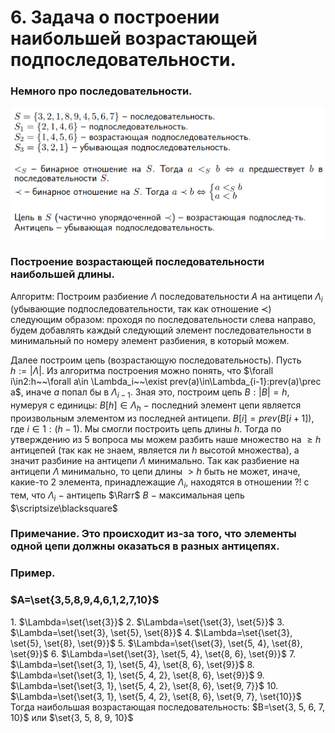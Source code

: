 # 6. Задача о построении наибольшей возрастающей подпоследовательности.

### Немного про последовательности.

![Untitled](sem1/notes/discreate_exam/6/Untitled.png)

### Построение возрастающей последовательности наибольшей длины.
Алгоритм:
Построим разбиение $\Lambda$ последовательности $A$ на антицепи $\Lambda_i$ (убывающие подпоследовательности, так как отношение $\prec$)
следующим образом: проходя по последовательности слева направо, будем добавлять каждый следующий элемент последовательности в минимальный по номеру элемент разбиения, в который можем.

Далее построим цепь (возрастающую последовательность).
Пусть $h:=|\Lambda|$. Из алгоритма построения можно понять, что
$\forall i\in2:h~~\forall a\in \Lambda_i~~\exist prev(a)\in\Lambda_{i-1}:prev(a)\prec a$, иначе $a$ попал бы в $\Lambda_{i-1}$. Зная это, построим цепь $B:|B|=h$, нумеруя с единицы:
$B[h]\in\Lambda_h~-~$последний элемент цепи является произвольным элементом из последней антицепи.
$B[i]=prev(B[i+1])$, где $i\in1:(h-1)$.
Мы смогли построить цепь длины $h$. Тогда по утверждению из 5 вопроса мы можем разбить наше множество на $\ge h$ антицепей (так как не знаем, является ли $h$ высотой множества), а значит разбиние на антицепи $\Lambda$ минимально.
Так как разбиение на антицепи $\Lambda$  минимально, то цепи длины $>h$ быть не может, иначе, какие-то 2 элемента, принадлежащие $\Lambda_i$, находятся в отношении $?!$ с тем, что $\Lambda_i~-~$антицепь $\Rarr$ $B~-~$максимальная цепь  $\scriptsize\blacksquare$

### Примечание. Это происходит из-за того, что элементы одной цепи должны оказаться в разных антицепях.

### Пример.

### $A=\set{3,5,8,9,4,6,1,2,7,10}$
$1.$ $\Lambda=\set{\set{3}}$
$2.$ $\Lambda=\set{\set{3}, \set{5}}$
$3.$ $\Lambda=\set{\set{3}, \set{5}, \set{8}}$
$4.$ $\Lambda=\set{\set{3}, \set{5}, \set{8}, \set{9}}$
$5.$ $\Lambda=\set{\set{3}, \set{5, 4}, \set{8}, \set{9}}$
$6.$ $\Lambda=\set{\set{3}, \set{5, 4}, \set{8, 6}, \set{9}}$
$7.$ $\Lambda=\set{\set{3, 1}, \set{5, 4}, \set{8, 6}, \set{9}}$
$8.$ $\Lambda=\set{\set{3, 1}, \set{5, 4, 2}, \set{8, 6}, \set{9}}$
$9.$ $\Lambda=\set{\set{3, 1}, \set{5, 4, 2}, \set{8, 6}, \set{9, 7}}$
$10.$ $\Lambda=\set{\set{3, 1}, \set{5, 4, 2}, \set{8, 6}, \set{9, 7}, \set{10}}$
Тогда наибольшая возрастающая последовательность:
$B=\set{3, 5, 6, 7, 10}$ или $\set{3, 5, 8, 9, 10}$